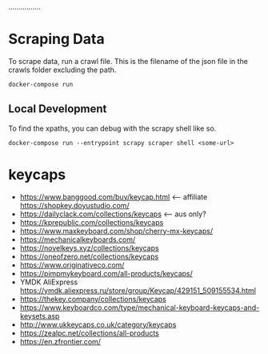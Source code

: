 ................

# Scraping Data

To scrape data, run a crawl file. This is the filename of the json file in the crawls folder excluding the path.

```
docker-compose run
```

## Local Development

To find the xpaths, you can debug with the scrapy shell like so.

```
docker-compose run --entrypoint scrapy scraper shell <some-url>
```

# keycaps

- https://www.banggood.com/buy/keycap.html <-- affiliate
  https://shopkey.doyustudio.com/
- https://dailyclack.com/collections/keycaps <-- aus only?
- https://kprepublic.com/collections/keycaps
- https://www.maxkeyboard.com/shop/cherry-mx-keycaps/
- https://mechanicalkeyboards.com/
- https://novelkeys.xyz/collections/keycaps
- https://oneofzero.net/collections/keycaps
- https://www.originativeco.com/
- https://pimpmykeyboard.com/all-products/keycaps/
- YMDK AliExpress https://ymdk.aliexpress.ru/store/group/Keycap/429151_509155534.html
- https://thekey.company/collections/keycaps
- https://www.keyboardco.com/type/mechanical-keyboard-keycaps-and-keysets.asp
- http://www.ukkeycaps.co.uk/category/keycaps
- https://zealpc.net/collections/all-products
- https://en.zfrontier.com/
